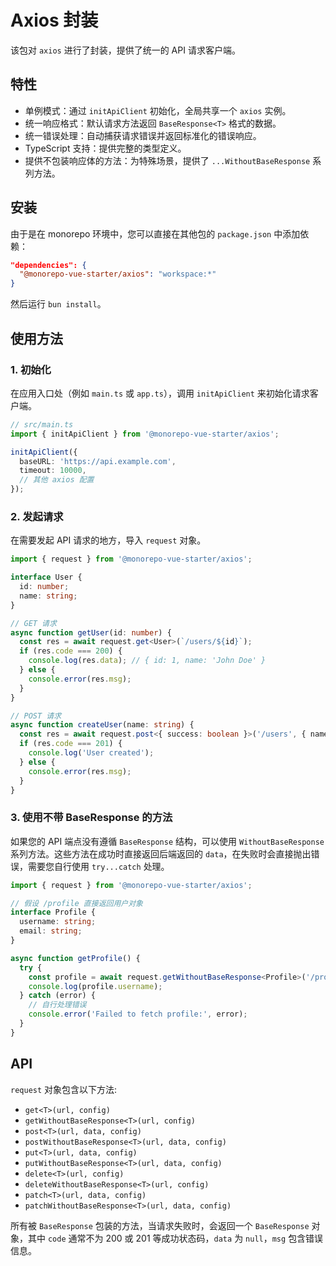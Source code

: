 # Axios 封装

该包对 `axios` 进行了封装，提供了统一的 API 请求客户端。

## 特性

- 单例模式：通过 `initApiClient` 初始化，全局共享一个 `axios` 实例。
- 统一响应格式：默认请求方法返回 `BaseResponse<T>` 格式的数据。
- 统一错误处理：自动捕获请求错误并返回标准化的错误响应。
- TypeScript 支持：提供完整的类型定义。
- 提供不包装响应体的方法：为特殊场景，提供了 `...WithoutBaseResponse` 系列方法。

## 安装

由于是在 monorepo 环境中，您可以直接在其他包的 `package.json` 中添加依赖：

```json
"dependencies": {
  "@monorepo-vue-starter/axios": "workspace:*"
}
```

然后运行 `bun install`。

## 使用方法

### 1. 初始化

在应用入口处（例如 `main.ts` 或 `app.ts`），调用 `initApiClient` 来初始化请求客户端。

```typescript
// src/main.ts
import { initApiClient } from '@monorepo-vue-starter/axios';

initApiClient({
  baseURL: 'https://api.example.com',
  timeout: 10000,
  // 其他 axios 配置
});
```

### 2. 发起请求

在需要发起 API 请求的地方，导入 `request` 对象。

```typescript
import { request } from '@monorepo-vue-starter/axios';

interface User {
  id: number;
  name: string;
}

// GET 请求
async function getUser(id: number) {
  const res = await request.get<User>(`/users/${id}`);
  if (res.code === 200) {
    console.log(res.data); // { id: 1, name: 'John Doe' }
  } else {
    console.error(res.msg);
  }
}

// POST 请求
async function createUser(name: string) {
  const res = await request.post<{ success: boolean }>('/users', { name });
  if (res.code === 201) {
    console.log('User created');
  } else {
    console.error(res.msg);
  }
}
```

### 3. 使用不带 BaseResponse 的方法

如果您的 API 端点没有遵循 `BaseResponse` 结构，可以使用 `WithoutBaseResponse` 系列方法。这些方法在成功时直接返回后端返回的 `data`，在失败时会直接抛出错误，需要您自行使用 `try...catch` 处理。

```typescript
import { request } from '@monorepo-vue-starter/axios';

// 假设 /profile 直接返回用户对象
interface Profile {
  username: string;
  email: string;
}

async function getProfile() {
  try {
    const profile = await request.getWithoutBaseResponse<Profile>('/profile');
    console.log(profile.username);
  } catch (error) {
    // 自行处理错误
    console.error('Failed to fetch profile:', error);
  }
}
```

## API

`request` 对象包含以下方法:

- `get<T>(url, config)`
- `getWithoutBaseResponse<T>(url, config)`
- `post<T>(url, data, config)`
- `postWithoutBaseResponse<T>(url, data, config)`
- `put<T>(url, data, config)`
- `putWithoutBaseResponse<T>(url, data, config)`
- `delete<T>(url, config)`
- `deleteWithoutBaseResponse<T>(url, config)`
- `patch<T>(url, data, config)`
- `patchWithoutBaseResponse<T>(url, data, config)`

所有被 `BaseResponse` 包装的方法，当请求失败时，会返回一个 `BaseResponse` 对象，其中 `code` 通常不为 200 或 201 等成功状态码，`data` 为 `null`，`msg` 包含错误信息。

